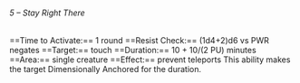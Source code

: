 ###### 5 – Stay Right There
==Time to Activate:== 1 round
==Resist Check:== (1d4+2)d6 vs PWR negates
==Target:== touch
==Duration:== 10 + 10/(2 PU) minutes
==Area:== single creature
==Effect:== prevent teleports
This ability makes the target Dimensionally Anchored for the duration.
